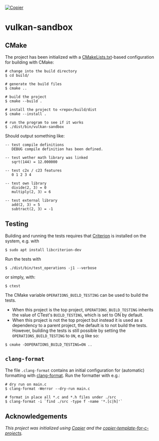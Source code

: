 [![Copier](https://img.shields.io/endpoint?url=https://raw.githubusercontent.com/copier-org/copier/master/img/badge/badge-grayscale-inverted-border-orange.json)](https://github.com/copier-org/copier)

# vulkan-sandbox

## CMake

The project has been initialized with a [CMakeLists.txt](CMakeLists.txt)-based
configuration for building with CMake:

```console
# change into the build directory
$ cd build/

# generate the build files
$ cmake ..

# build the project
$ cmake --build .

# install the project to <repo>/build/dist
$ cmake --install .

# run the program to see if it works
$ ./dist/bin/vulkan-sandbox
```

Should output something like:

```text
-- test compile definitions
   DEBUG compile definition has been defined.

-- test wether math library was linked
   sqrt(144) = 12.000000

-- test c2x / c23 features
   0 1 2 3 4

-- test own library
   divide(2, 3) = 0
   multiply(2, 3) = 6

-- test external library
   add(2, 3) = 5
   subtract(2, 3) = -1
```

## Testing

Building and running the tests requires that [Criterion](https://github.com/Snaipe/Criterion) is
installed on the system, e.g. with

```console
$ sudo apt install libcriterion-dev
```

Run the tests with

```console
$ ./dist/bin/test_operations -j1 --verbose
```

 or simply, with:

```console
$ ctest
```

The CMake variable `OPERATIONS_BUILD_TESTING` can be used to build the
tests.

- When this project is the top project, `OPERATIONS_BUILD_TESTING` inherits the value of
  CTest's `BUILD_TESTING`, which is set to ON by default.
- When this project is not the top project but instead it is used as a dependency to a parent
  project, the default is to not build the tests. However, building the tests is still possible by
  setting the `OPERATIONS_BUILD_TESTING` to `ON`, e.g like so:

```console
$ cmake -DOPERATIONS_BUILD_TESTING=ON ..
```

## `clang-format`

The file `.clang-format` contains an initial configuration for (automatic) formatting with [clang-format](https://clang.llvm.org/docs/ClangFormat.html). Run the formatter with e.g.:

```console
# dry run on main.c
$ clang-format -Werror --dry-run main.c

# format in place all *.c and *.h files under ./src
$ clang-format -i `find ./src -type f -name '*.[c|h]'`
```

## Acknowledgements

_This project was initialized using [Copier](https://pypi.org/project/copier) and the [copier-template-for-c-projects](https://github.com/jspaaks/copier-template-for-c-projects)._
